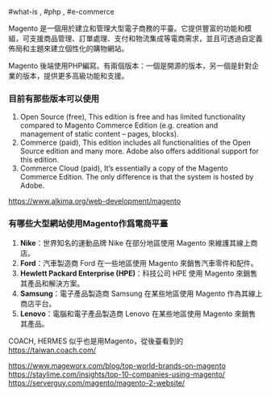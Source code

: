 #what-is , #php , #e-commerce

Magento 是一個用於建立和管理大型電子商務的平臺。它提供豐富的功能和模組，可支援商品管理、訂單處理、支付和物流集成等電商需求，並且可透過自定義佈局和主題來建立個性化的購物網站。

Magento 後端使用PHP編寫。有兩個版本：一個是開源的版本，另一個是針對企業的版本，提供更多高級功能和支援。

### 目前有那些版本可以使用

1. Open Source (free), This edition is free and has limited functionality compared to Magento Commerce Edition (e.g. creation and management of static content – pages, blocks).
2.  Commerce (paid), This edition includes all functionalities of the Open Source edition and many more. Adobe also offers additional support for this edition.
3. Commerce Cloud (paid), It’s essentially a copy of the Magento Commerce Edition. The only difference is that the system is hosted by Adobe.

https://www.alkima.org/web-development/magento
### 有哪些大型網站使用Magento作爲電商平臺

1. **Nike**：世界知名的運動品牌 Nike 在部分地區使用 Magento 來維護其線上商店。
2. **Ford**：汽車製造商 Ford 在一些地區使用 Magento 來銷售汽車零件和配件。
3. **Hewlett Packard Enterprise (HPE)**：科技公司 HPE 使用 Magento 來銷售其產品和解決方案。
4. **Samsung**：電子產品製造商 Samsung 在某些地區使用 Magento 作為其線上商店平台。
5. **Lenovo**：電腦和電子產品製造商 Lenovo 在某些地區使用 Magento 來銷售其產品。

COACH, HERMES 似乎也是用Magento，從後臺看到的
https://taiwan.coach.com/

https://www.mageworx.com/blog/top-world-brands-on-magento
https://staylime.com/insights/top-10-companies-using-magento/
https://serverguy.com/magento/magento-2-website/